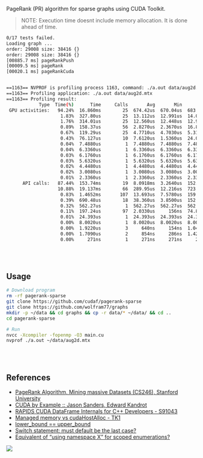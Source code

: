PageRank (PR) algorithm for sparse graphs using CUDA Toolkit.

> NOTE: Execution time doesnt include memory allocation. It is done ahead of time.

```bash
0/17 tests failed.
Loading graph ...
order: 29008 size: 38416 {}
order: 29008 size: 38416 {}
[00885.7 ms] pageRankPush
[00009.5 ms] pageRank
[00020.1 ms] pageRankCuda


==1163== NVPROF is profiling process 1163, command: ./a.out data/aug2d.mtx
==1163== Profiling application: ./a.out data/aug2d.mtx
==1163== Profiling result:
            Type  Time(%)      Time     Calls       Avg       Min       Max  Name
 GPU activities:   94.24%  16.860ms        25  674.42us  670.04us  683.00us  void pageRankKernelStep<float>(float*, float*, int*, int*, float, int)
                    1.83%  327.80us        25  13.112us  12.991us  14.016us  void sumIfNotKernel<float, int>(float*, float*, int*, int)
                    1.76%  314.01us        25  12.560us  12.448us  12.960us  void errorAbsKernel<float>(float*, float*, float*, int)
                    0.89%  158.37us        56  2.8270us  2.3670us  16.896us  [CUDA memcpy DtoH]
                    0.67%  119.29us        25  4.7710us  4.7030us  5.3120us  void multiplyKernel<float>(float*, float*, float*, int)
                    0.43%  76.127us        10  7.6120us  1.5360us  24.096us  [CUDA memcpy HtoD]
                    0.04%  7.4880us         1  7.4880us  7.4880us  7.4880us  void pageRankFactorKernel<float, int>(float*, int*, float, int)
                    0.04%  6.3360us         1  6.3360us  6.3360us  6.3360us  void dotProductKernel<int>(int*, int*, int*, int)
                    0.03%  6.1760us         1  6.1760us  6.1760us  6.1760us  void errorAbsKernel<int>(int*, int*, int*, int)
                    0.03%  5.6320us         1  5.6320us  5.6320us  5.6320us  void sumKernel<int>(int*, int*, int)
                    0.02%  4.4480us         1  4.4480us  4.4480us  4.4480us  void fillKernel<float>(float*, int, float)
                    0.02%  3.0080us         1  3.0080us  3.0080us  3.0080us  void addKernel<int>(int*, int, int)
                    0.01%  2.3360us         1  2.3360us  2.3360us  2.3360us  void fillKernel<int>(int*, int, int)
      API calls:   87.44%  153.74ms        19  8.0918ms  3.2640us  152.75ms  cudaMalloc
                   10.88%  19.137ms        66  289.95us  12.216us  723.58us  cudaMemcpy
                    0.83%  1.4652ms       107  13.693us  7.5780us  159.44us  cudaLaunchKernel
                    0.39%  690.48us        18  38.360us  3.8500us  152.74us  cudaFree
                    0.32%  562.27us         1  562.27us  562.27us  562.27us  cuDeviceTotalMem
                    0.11%  197.24us        97  2.0330us     156ns  74.846us  cuDeviceGetAttribute
                    0.01%  24.393us         1  24.393us  24.393us  24.393us  cuDeviceGetName
                    0.00%  8.0020us         1  8.0020us  8.0020us  8.0020us  cuDeviceGetPCIBusId
                    0.00%  1.9220us         3     640ns     154ns  1.0450us  cuDeviceGetCount
                    0.00%  1.7090us         2     854ns     286ns  1.4230us  cuDeviceGet
                    0.00%     271ns         1     271ns     271ns     271ns  cuDeviceGetUuid
```

<br>
<br>


## Usage

```bash
# Download program
rm -rf pagerank-sparse
git clone https://github.com/cudaf/pagerank-sparse
git clone https://github.com/wolfram77/graphs
mkdir -p ~/data && cd graphs && cp -r data/* ~/data/ && cd ..
cd pagerank-sparse
```

```bash
# Run
nvcc -Xcompiler -fopenmp -O3 main.cu
nvprof ./a.out ~/data/aug2d.mtx
```

<br>
<br>


## References

- [PageRank Algorithm, Mining massive Datasets (CS246), Stanford University](http://snap.stanford.edu/class/cs246-videos-2019/lec9_190205-cs246-720.mp4)
- [CUDA by Example :: Jason Sanders, Edward Kandrot](http://www.mat.unimi.it/users/sansotte/cuda/CUDA_by_Example.pdf)
- [RAPIDS CUDA DataFrame Internals for C++ Developers - S91043](https://developer.download.nvidia.com/video/gputechconf/gtc/2019/presentation/s91043-rapids-cuda-dataframe-internals-for-c++-developers.pdf)
- [Managed memory vs cudaHostAlloc - TK1](https://forums.developer.nvidia.com/t/managed-memory-vs-cudahostalloc-tk1/34281)
- [lower_bound == upper_bound](https://stackoverflow.com/a/12159150/1413259)
- [Switch statement: must default be the last case?](https://stackoverflow.com/a/3110163/1413259)
- [Equivalent of “using namespace X” for scoped enumerations?](https://stackoverflow.com/a/9450358/1413259)

![](https://ga-beacon.deno.dev/G-G1E8HNDZYY:v51jklKGTLmC3LAZ4rJbIQ/github.com/moocf/pagerank-sparse.cuda)

